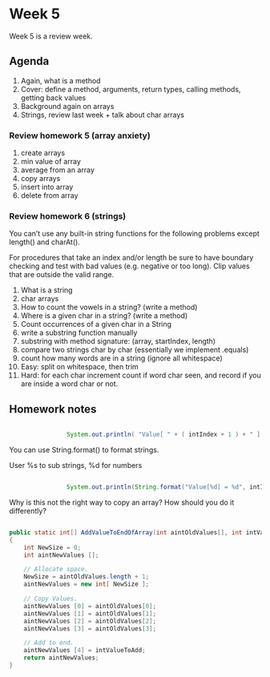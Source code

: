 # Week 5

Week 5 is a review week.

## Agenda

 1. Again, what is a method
  1. Cover: define a method, arguments, return types, calling methods, getting back values
 2. Background again on arrays
 3. Strings, review last week + talk about char arrays

### Review homework 5 (array anxiety)

 1. create arrays
 2. min value of array
 3. average from an array
 3. copy arrays
 4. insert into array
 5. delete from array

### Review homework 6 (strings)

You can’t use any built-in string functions for the following problems except length() and charAt().

For procedures that take an index and/or length be sure to have boundary checking and test with bad values (e.g. negative or too long).  Clip values that are outside the valid range.

 1. What is a string
 2. char arrays
 3. How to count the vowels in a string? (write a method)
 4. Where is a given char in a string? (write a method)
 5. Count occurrences of a given char in a String
 6. write a substring function manually
 7. substring with method signature: (array, startIndex, length)
 8. compare two strings char by char (essentially we implement .equals)
 9. count how many words are in a string (ignore all whitespace)
  1. Easy: split on whitespace, then trim
  2. Hard: for each char increment count if word char seen, and record if you are inside a word char or not.





## Homework notes

```java

				System.out.println( "Value[ " + ( intIndex + 1 ) + " ] = " + aintValues[ intIndex ] );

```


You can use String.format() to format strings.

User %s to sub strings, %d for numbers

```java

				System.out.println(String.format("Value[%d] = %d", intIndex + 1, aintValues[intIndex]));

```



Why is this not the right way to copy an array? How should you do it differently?

```java

public static int[] AddValueToEndOfArray(int aintOldValues[], int intValueToAdd)
{
	int NewSize = 0;
	int aintNewValues [];

	// Allocate space.
	NewSize = aintOldValues.length + 1;
	aintNewValues = new int[ NewSize ];

	// Copy Values.
	aintNewValues [0] = aintOldValues[0];
	aintNewValues [1] = aintOldValues[1];
	aintNewValues [2] = aintOldValues[2];
	aintNewValues [3] = aintOldValues[3];

	// Add to end.
	aintNewValues [4] = intValueToAdd;
	return aintNewValues;
}

```
